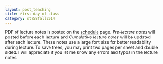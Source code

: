 ```yaml
---
layout: post_teaching
title: First day of class
category: st758fall2014
---
```


PDF of lecture notes is posted on the [schedule](../../../../schedule.html) page. *Pre-lecture notes* will posted before each lecture and *Cumulative lecture notes* will be updated after each lecture. These notes use a large font size for better readability during lecture. To save trees, you may print two pages per sheet and double sided. I will appreciate if you let me know any errors and typos in the lecture notes.

